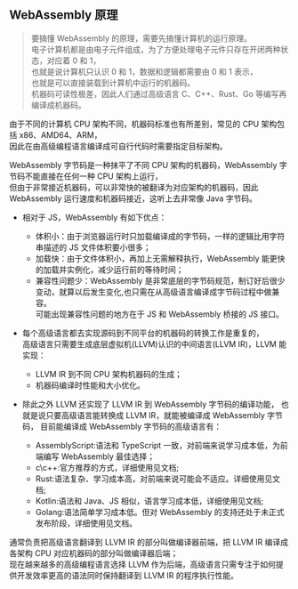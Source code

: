 ## WebAssembly 原理

>要搞懂 WebAssembly 的原理，需要先搞懂计算机的运行原理。  
电子计算机都是由电子元件组成，为了方便处理电子元件只存在开闭两种状态，对应着 0 和 1，  
也就是说计算机只认识 0 和 1，数据和逻辑都需要由 0 和 1 表示，  
也就是可以直接装载到计算机中运行的机器码。   
机器码可读性极差，因此人们通过高级语言 C、C++、Rust、Go 等编写再编译成机器码。  

由于不同的计算机 CPU 架构不同，机器码标准也有所差别，常见的 CPU 架构包括 x86、AMD64、ARM，  
因此在由高级编程语言编译成可自行代码时需要指定目标架构。

WebAssembly 字节码是一种抹平了不同 CPU 架构的机器码，WebAssembly 字节码不能直接在任何一种 CPU 架构上运行，   
但由于非常接近机器码，可以非常快的被翻译为对应架构的机器码，因此 WebAssembly 运行速度和机器码接近，这听上去非常像 Java 字节码。  

- 相对于 JS，WebAssembly 有如下优点：

  - 体积小：由于浏览器运行时只加载编译成的字节码，一样的逻辑比用字符串描述的 JS 文件体积要小很多；
  - 加载快：由于文件体积小，再加上无需解释执行，WebAssembly 能更快的加载并实例化，减少运行前的等待时间；
  - 兼容性问题少：WebAssembly 是非常底层的字节码规范，制订好后很少变动，就算以后发生变化,也只需在从高级语言编译成字节码过程中做兼容。  
    可能出现兼容性问题的地方在于 JS 和 WebAssembly 桥接的 JS 接口。

- 每个高级语言都去实现源码到不同平台的机器码的转换工作是重复的，  
高级语言只需要生成底层虚拟机(LLVM)认识的中间语言(LLVM IR)，LLVM 能实现：

  - LLVM IR 到不同 CPU 架构机器码的生成；
  - 机器码编译时性能和大小优化。

- 除此之外 LLVM 还实现了 LLVM IR 到 WebAssembly 字节码的编译功能，
也就是说只要高级语言能转换成 LLVM IR，就能被编译成 WebAssembly 字节码，
目前能编译成 WebAssembly 字节码的高级语言有：

  - AssemblyScript:语法和 TypeScript 一致，对前端来说学习成本低，为前端编写 WebAssembly 最佳选择；
  - c\c++:官方推荐的方式，详细使用见文档;
  - Rust:语法复杂、学习成本高，对前端来说可能会不适应。详细使用见文档;
  - Kotlin:语法和 Java、JS 相似，语言学习成本低，详细使用见文档;
  - Golang:语法简单学习成本低。但对 WebAssembly 的支持还处于未正式发布阶段，详细使用见文档。

通常负责把高级语言翻译到 LLVM IR 的部分叫做编译器前端，把 LLVM IR 编译成各架构 CPU 对应机器码的部分叫做编译器后端；   
现在越来越多的高级编程语言选择 LLVM 作为后端，高级语言只需专注于如何提供开发效率更高的语法同时保持翻译到 LLVM IR 的程序执行性能。
